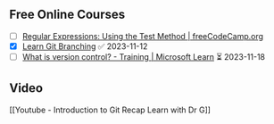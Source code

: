 ## Free Online Courses
- [ ] [Regular Expressions: Using the Test Method | freeCodeCamp.org](https://www.freecodecamp.org/learn/javascript-algorithms-and-data-structures/regular-expressions/using-the-test-method)
- [x] [Learn Git Branching](https://learngitbranching.js.org/) ✅ 2023-11-12
- [ ] [What is version control? - Training | Microsoft Learn](https://learn.microsoft.com/en-us/training/modules/intro-to-git/1-what-is-vc) ⏳ 2023-11-18 

## Video
[[Youtube - Introduction to Git Recap  Learn with Dr G]]
